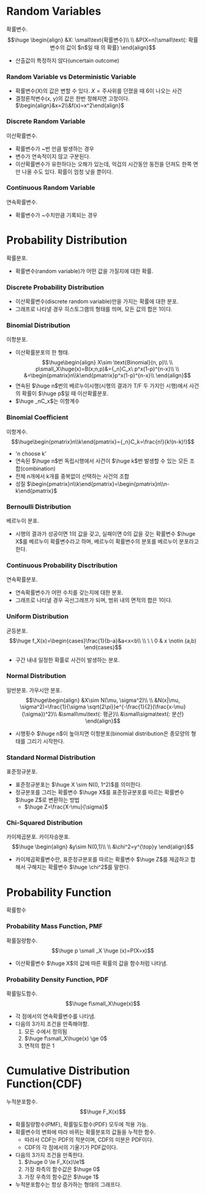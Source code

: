 # Random Variables
확률변수.
$$\huge \begin{align}
&X: \small\text{확률변수}\\
\\
&P(X=n)\small\text{: 확률변수의 값이 $n$일 때 의 확률}
\end{align}$$
- 산출값이 특정하지 않다(uncertain outcome)
### Random Variable vs Deterministic Variable
- 확률변수(X)의 값은 변할 수 있다.
	$X=\text{주사위를 던졌을 때 6이 나오는 사건}$
- 결정론적변수(x, y)의 값은 한번 정해지면 고정이다.
	$\begin{align}&x=2\\&f(x)=x^2\end{align}$
### Discrete Random Variable
이산확률변수.
- 확률변수가 ~번 만큼 발생하는 경우
- 변수가 연속적이지 않고 구분된다.
- 이산확률변수가 유한하다는 오해가 있는데, 억겁의 시간동안 동전을 던져도 한쪽 면만 나올 수도 있다. 확률이 엄청 낮을 뿐이다.

### Continuous Random Variable
연속확률변수.
- 확률변수가 ~수치만큼 기록되는 경우
# Probability Distribution
확률분포.
- 확률변수(random variable)가 어떤 값을 가질지에 대한 확률.
### Discrete Probability Distribution
- 이산확률변수(discrete random variable)만을 가지는 확률에 대한 분포.
- 그래프로 나타낼 경우 히스토그램의 형태를 띄며, 모든 값의 합은 1이다.
### Binomial Distribution
이항분포.
- 이산확률분포의 한 형태.
$$\huge\begin{align}
X\sim \text{Binomial}(n, p)\\
\\
p\small_X\huge(x)=B(x;n,p)&={_n}C_x\ p^x(1-p)^{n-x}\\
\\
&=\begin{pmatrix}n\\k\end{pmatrix}p^x(1-p)^{n-x}\\
\end{align}$$
-  연속된 $\huge n$번의 베르누이시행(시행의 결과가 T/F 두 가지인 시행)에서 사건의 확률이 $\huge p$일 때 이산확률분포.
- $\huge _nC_x$는 이항계수

### Binomial Coefficient
이항계수.
$$\huge\begin{pmatrix}n\\k\end{pmatrix}={_n}C_k=\frac{n!}{k!(n-k)!}$$
- 'n choose k'
- 연속된 $\huge n$번 독립시행에서 사건이 $\huge k$번 발생할 수 있는 모든 조합(combination)
- 전체 n개에서 k개를 중복없이 선택하는 사건의 조합
- 성질
	$\begin{pmatrix}n\\k\end{pmatrix}=\begin{pmatrix}n\\n-k\end{pmatrix}$
### Bernoulli Distribution
베르누이 분포.
- 시행의 결과가 성공이면 1의 값을 갖고, 실패이면 0의 값을 갖는 확률변수 $\huge X$를 베르누이 확률변수라고 하며, 베르누이 확률변수의 분포를 베르누이 분포라고 한다.
### Continuous Probability Disctribution
연속확률분포.
- 연속확률변수가 어떤 수치를 갖는지에 대한 분포.
- 그래프로 나타낼 경우 곡선그래프가 되며, 범위 내의 면적의 합은 1이다.
### Uniform Distribution
균등분포.
$$\huge
f_X(x)=\begin{cases}\frac{1}{b-a}&a<x<b\\
					\\
					\ \ 0 & x \notin (a,b)
		\end{cases}$$
- 구간 내내 일정한 확률로 사건이 발생하는 분포.
### Normal Distribution
일반분포. 가우시안 분포.
$$\huge\begin{align}
&X\sim N(\mu, \sigma^2)\\
\\
&N(x|\mu, \sigma^2)=\frac{1}{\sigma \sqrt{2\pi}}e^{-\frac{1}{2}(\frac{x-\mu}{\sigma})^2}\\
&\small\mu\text{: 평균}\\
&\small\sigma\text{: 분산}
\end{align}$$
- 시행횟수 $\huge n$이 높아지면 이항분포(binomial distribution은 종모양의 형태를 그리기 시작한다.
### Standard Normal Distribution
표준정규분포.
- 표준정규분포는 $\huge X \sim N(0, 1^2)$를 의미한다.
- 정규분포를 그리는 확률변수 $\huge X$를 표준정규분포를 따르는 확률변수 $\huge Z$로 변환하는 방법
	- $\huge Z=\frac{X-\mu}{\sigma}$
### Chi-Squared Distribution
카이제곱분포. 카이자승분포.
$$\huge \begin{align}
&y\sim N(0,1)\\
\\
&\chi^2=y^{\top}y
\end{align}$$
- 카이제곱확률변수란, 표준정규분포를 따르는 확률변수 $\huge Z$를 제곱하고 합해서 구해지는 확률변수 $\huge \chi^2$를 말한다.

# Probability Function
확률함수
### Probability Mass Function, PMF
확률질량함수.
$$\huge p \small _X \huge (x)=P(X=x)$$
- 이산확률변수 $\huge X$의 값에 따른 확률의 값을 함수처럼 나타냄.
### Probability Density Function, PDF
확률밀도함수.
$$\huge f\small_X\huge(x)$$
- 각 점에서의 연속확률변수를 나타냄.
- 다음의 3가지 조건을 만족해야함.
	1. 모든 수에서 정의됨
	2. $\huge f\small_X\huge(x) \ge 0$
	3. 면적의 합은 1
# Cumulative Distribution Function(CDF)
누적분포함수.
$$\huge F_X(x)$$
- 확률질량함수(PMF), 확률밀도함수(PDF) 모두에 적용 가능.
- 확률변수의 변화에 따라 바뀌는 확률분포의 값들을 누적한 함수.
	- 따라서 CDF는 PDF의 적분이며, CDF의 미분은 PDF이다.
	- CDF의 각 점에서의 기울기가 PDF값이다.
- 다음의 3가지 조건을 만족한다.
	1. $\huge 0 \le F_X(x)\le1$
	2. 가장 좌측의 함수값은 $\huge 0$
	3. 가장 우측의 함수값은 $\huge 1$
- 누적분포함수는 항상 증가하는 형태의 그래프다.